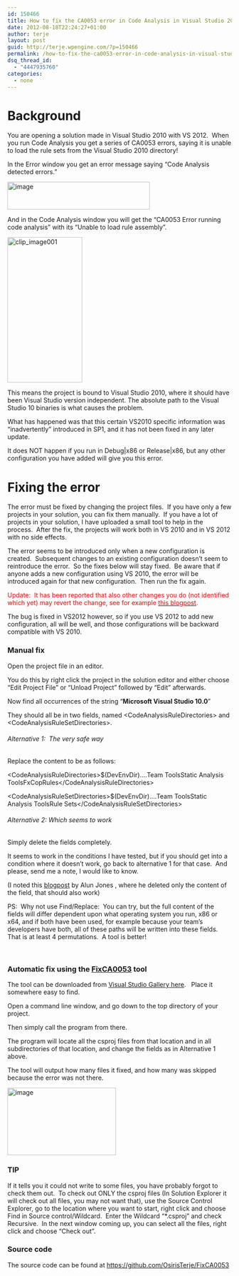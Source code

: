 ```yaml
---
id: 150466
title: How to fix the CA0053 error in Code Analysis in Visual Studio 2012
date: 2012-08-18T22:24:27+01:00
author: terje
layout: post
guid: http://terje.wpengine.com/?p=150466
permalink: /how-to-fix-the-ca0053-error-in-code-analysis-in-visual-studio-2012/
dsq_thread_id:
  - "4447935760"
categories:
  - none
---
```

<h1>Background</h1>  <p>You are opening a solution made in Visual Studio 2010 with VS 2012.  When you run Code Analysis you get a series of CA0053 errors, saying it is unable to load the rule sets from the Visual Studio 2010 directory!</p>  <p>In the Error window you get an error message saying “Code Analysis detected errors.”</p>  <p><a href="http://gwb.blob.core.windows.net/terje/Windows-Live-Writer/How-to-fix-the-CA0053-error-from-Code-An_1129A/image_2.png"><img style="background-image: none; border-right-width: 0px; padding-left: 0px; padding-right: 0px; display: inline; border-top-width: 0px; border-bottom-width: 0px; border-left-width: 0px; padding-top: 0px" title="image" border="0" alt="image" src="http://hermit.no/wp-content/uploads/2015/08/GWB-Windows-Live-Writer-How-to-fix-the-CA0053-error-from-Code-An_1129A-image_thumb.png" width="320" height="62" /></a></p>  <p>And in the Code Analysis window you will get the “CA0053 Error running code analysis” with its “Unable to load rule assembly”.</p>  <p><a href="http://gwb.blob.core.windows.net/terje/Windows-Live-Writer/How-to-fix-the-CA0053-error-from-Code-An_1129A/clip_image001_2.jpg"><img style="background-image: none; border-right-width: 0px; padding-left: 0px; padding-right: 0px; display: inline; border-top-width: 0px; border-bottom-width: 0px; border-left-width: 0px; padding-top: 0px" title="clip_image001" border="0" alt="clip_image001" src="http://hermit.no/wp-content/uploads/2015/08/GWB-Windows-Live-Writer-How-to-fix-the-CA0053-error-from-Code-An_1129A-clip_image001_thumb.jpg" width="168" height="326" /></a></p>  <p>This means the project is bound to Visual Studio 2010, where it should have been Visual Studio version independent. The absolute path to the Visual Studio 10 binaries is what causes the problem. </p>  <p>What has happened was that this certain VS2010 specific information was “inadvertently” introduced in SP1, and it has not been fixed in any later update. </p>  <p>It does NOT happen if you run in Debug|x86 or Release|x86, but any other configuration you have added will give you this error. </p>  <h1><strong>Fixing the error</strong></h1>  <p>The error must be fixed by changing the project files.  If you have only a few projects in your solution, you can fix them manually.  If you have a lot of projects in your solution, I have uploaded a small tool to help in the process.  After the fix, the projects will work both in VS 2010 and in VS 2012 with no side effects.</p>  <p>The error seems to be introduced only when a new configuration is created.  Subsequent changes to an existing configuration doesn’t seem to reintroduce the error.  So the fixes below will stay fixed.  Be aware that if anyone adds a new configuration using VS 2010, the error will be introduced again for that new configuration.  Then run the fix again. </p>  <p><font color="#ff0000">Update:  It has been reported that also other changes you do (not identified which yet) may revert the change, see for example </font><a href="http://codemlia.com/blog/post/2012/09/15/code-analysis-ca0053-building-vs-2010-projects-in-vs-2012.aspx" target="_blank"><u><font color="#ff0000">this blogpost</font></u></a><font color="#ff0000">.</font> </p>  <p>The bug is fixed in VS2012 however, so if you use VS 2012 to add new configuration, all will be well, and those configurations will be backward compatible with VS 2010.</p>  <h3>Manual fix</h3>  <p>Open the project file in an editor.</p>  <p>You do this by right click the project in the solution editor and either choose “Edit Project File” or “Unload Project” followed by “Edit” afterwards.</p>  <p>Now find all occurrences of the string “<strong>Microsoft Visual Studio 10.0</strong>”</p>  <p>They should all be in two fields, named &lt;CodeAnalysisRuleDirectories&gt; and &lt;CodeAnalysisRuleSetDirectories&gt;.  </p>  <h6>Alternative 1:  The very safe way</h6>  <p>Replace the content to be as follows:</p>  <p>&lt;CodeAnalysisRuleDirectories&gt;$(DevEnvDir)....Team ToolsStatic Analysis ToolsFxCopRules&lt;/CodeAnalysisRuleDirectories&gt;</p>  <p>&lt;CodeAnalysisRuleSetDirectories&gt;$(DevEnvDir)....Team ToolsStatic Analysis ToolsRule Sets&lt;/CodeAnalysisRuleSetDirectories&gt;</p>  <h6>Alternative 2: Which seems to work</h6>  <p>Simply delete the fields completely.  </p>  <p>It seems to work in the conditions I have tested, but if you should get into a condition where it doesn’t work, go back to alternative 1 for that case.  And please, send me a note, I would like to know.</p>  <p>(I noted this <a href="http://msmvps.com/blogs/alunj/archive/2012/03/04/1806901.aspx" target="_blank"><u>blogpost</u></a> by Alun Jones , where he deleted only the content of the field, that should also work)</p>  <p>PS:  Why not use Find/Replace:  You can try, but the full content of the fields will differ dependent upon what operating system you run, x86 or x64, and if both have been used, for example because your team’s developers have both, all of these paths will be written into these fields.  That is at least 4 permutations.  A tool is better!</p>  <p> </p>  <h3>Automatic fix using the <font color="#ff0000"><a href="http://visualstudiogallery.msdn.microsoft.com/471da13b-d415-4a44-a4e9-a8222316b902" target="_blank"><u>FixCA0053</u></a></font> tool</h3>  <p>The tool can be downloaded from <a href="http://visualstudiogallery.msdn.microsoft.com/471da13b-d415-4a44-a4e9-a8222316b902" target="_blank"><u>Visual Studio Gallery here</u></a>.   Place it somewhere easy to find. </p>  <p>Open a command line window, and go down to the top directory of your project.  </p>  <p>Then simply call the program from there.</p>  <p>The program will locate all the csproj files from that location and in all subdirectories of that location, and change the fields as in Alternative 1 above.</p>  <p>The tool will output how many files it fixed, and how many was skipped because the error was not there.  </p>  <p><a href="http://gwb.blob.core.windows.net/terje/Windows-Live-Writer/How-to-fix-the-CA0053-error-from-Code-An_1129A/image_4.png"><img style="background-image: none; border-right-width: 0px; margin: 0px; padding-left: 0px; padding-right: 0px; display: inline; border-top-width: 0px; border-bottom-width: 0px; border-left-width: 0px; padding-top: 0px" title="image" border="0" alt="image" src="http://hermit.no/wp-content/uploads/2015/08/GWB-Windows-Live-Writer-How-to-fix-the-CA0053-error-from-Code-An_1129A-image_thumb_1.png" width="244" height="151" /></a></p>  <h3>TIP</h3>  <p>If it tells you it could not write to some files, you have probably forgot to check them out.  To check out ONLY the csproj files (In Solution Explorer it will check out all files, you may not want that), use the Source Control Explorer, go to the location where you want to start, right click and choose Find in Source control/Wildcard.  Enter the Wildcard “*.csproj” and check Recursive.  In the next window coming up, you can select all the files, right click and choose “Check out”. </p>  <h3>Source code</h3>  <p>The source code can be found at <a href="https://github.com/OsirisTerje/FixCA0053">https://github.com/OsirisTerje/FixCA0053</a> </p>